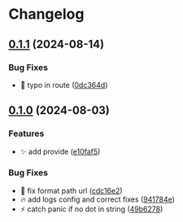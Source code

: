 # Changelog

## [0.1.1](https://github.com/titigmr/external-dns-midaas-webhook/compare/v0.1.0...v0.1.1) (2024-08-14)


### Bug Fixes

* :bug: typo in route ([0dc364d](https://github.com/titigmr/external-dns-midaas-webhook/commit/0dc364d2963903a752e9413fb60df378e43e8acc))

## [0.1.0](https://github.com/titigmr/external-dns-midaas-webhook/compare/v0.0.1...v0.1.0) (2024-08-03)


### Features

* :sparkles: add provide ([e10faf5](https://github.com/titigmr/external-dns-midaas-webhook/commit/e10faf5757efe8a1fdab709fa09369a7516cc181))


### Bug Fixes

* :art: fix format path url ([cdc16e2](https://github.com/titigmr/external-dns-midaas-webhook/commit/cdc16e2ded96e1079ecc70730cb596529d842747))
* :fire: add logs config and correct fixes ([941784e](https://github.com/titigmr/external-dns-midaas-webhook/commit/941784e8be5149cf6d0d6946b9515dca56f04a32))
* :zap: catch panic if no dot in string ([49b6278](https://github.com/titigmr/external-dns-midaas-webhook/commit/49b6278e443fd1b1435472d56a966db8be17b8f9))
